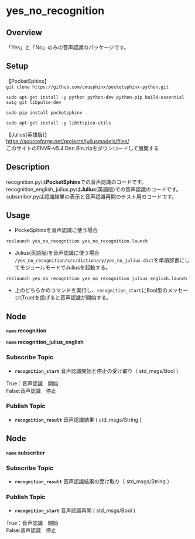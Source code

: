 # yes_no_recognition
## Overview
「Yes」と「No」のみの音声認識のパッケージです。

## Setup
【PocketSphinx】  
`git clone https://github.com/cmusphinx/pocketsphinx-python.git`

`sudo apt-get install -y python python-dev python-pip build-essential swig git libpulse-dev`

`sudo pip install pocketsphinx`

`sudo apt-get install -y libttspico-utils`

【Julius(英語版)】  
https://sourceforge.net/projects/juliusmodels/files/  
このサイトのENVR-v5.4.Dnn.Bin.zipをダウンロードして展開する  

## Description
recognition.pyは**PocketSphinx**での音声認識のコードです。  
recognition_english_julius.pyは**Julius**(英語版)での音声認識のコードです。  
subscriber.pyは認識結果の表示と音声認識再開のテスト用のコードです。  

## Usage
* PockeSphinxを音声認識に使う場合

```
roslaunch yes_no_recognition yes_no_recognition.launch
```

* Julius(英語版)を音声認識に使う場合  
`/yes_no_recognition/src/dictionary/yes_no_julius.dict`を単語辞書にしてモジュールモードでJuliusを起動する。

```
roslaunch yes_no_recognition yes_no_recognition_julius_english.launch
````

* 上のどちらかのコマンドを実行し、`recognition_start`にBool型のメッセージ(True)を投げると音声認識が開始する。

## Node
**`name` recognition**

**`name` recognition_julius_english**

### Subscribe Topic

* **`recognition_start`** 音声認識開始と停止の受け取り（ std_msgs/Bool ）

True：音声認識　開始  
False:音声認識　停止

### Publish Topic

* **`recognition_result`** 音声認識結果 ( std_msgs/String )

## Node
**`name` subscriber**

### Subscribe Topic
* **`recognition_result`** 音声認識結果の受け取り（ std_msgs/String ）

### Publish Topic
* **`recognition_start`** 音声認識再開 ( std_msgs/Bool )

True：音声認識　開始  
False:音声認識　停止

